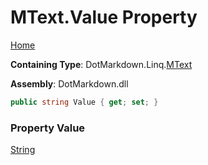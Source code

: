 # MText\.Value Property

[Home](../../../../README.md)

**Containing Type**: DotMarkdown\.Linq\.[MText](../README.md)

**Assembly**: DotMarkdown\.dll

```csharp
public string Value { get; set; }
```

### Property Value

[String](https://docs.microsoft.com/en-us/dotnet/api/system.string)

